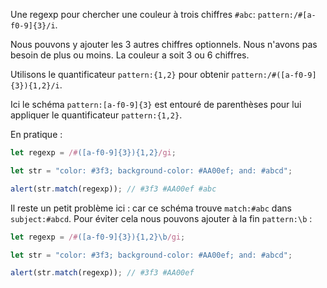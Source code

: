 Une regexp pour chercher une couleur à trois chiffres `#abc`: `pattern:/#[a-f0-9]{3}/i`.

Nous pouvons y ajouter les 3 autres chiffres optionnels.
Nous n'avons pas besoin de plus ou moins.
La couleur a soit 3 ou 6 chiffres.

Utilisons le quantificateur `pattern:{1,2}` pour obtenir `pattern:/#([a-f0-9]{3}){1,2}/i`.

Ici le schéma `pattern:[a-f0-9]{3}` est entouré de parenthèses pour lui appliquer le quantificateur `pattern:{1,2}`.

En pratique :

```js run
let regexp = /#([a-f0-9]{3}){1,2}/gi;

let str = "color: #3f3; background-color: #AA00ef; and: #abcd";

alert(str.match(regexp)); // #3f3 #AA00ef #abc
```

Il reste un petit problème ici : car ce schéma trouve `match:#abc` dans `subject:#abcd`.
Pour éviter cela nous pouvons ajouter à la fin `pattern:\b` :

```js run
let regexp = /#([a-f0-9]{3}){1,2}\b/gi;

let str = "color: #3f3; background-color: #AA00ef; and: #abcd";

alert(str.match(regexp)); // #3f3 #AA00ef
```
